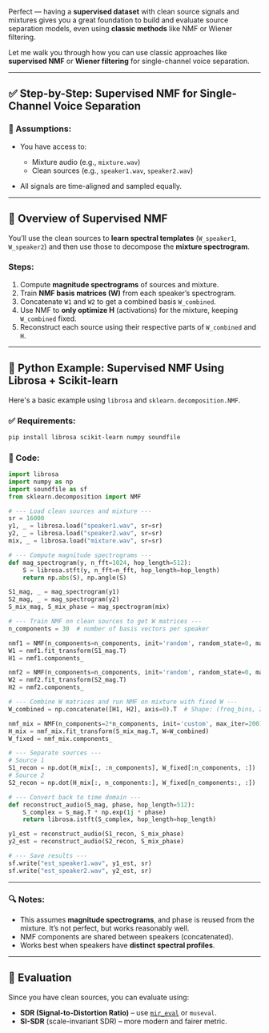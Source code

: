 Perfect — having a **supervised dataset** with clean source signals and mixtures gives you a great foundation to build and evaluate source separation models, even using **classic methods** like NMF or Wiener filtering.

Let me walk you through how you can use classic approaches like **supervised NMF** or **Wiener filtering** for single-channel voice separation.

---

## ✅ Step-by-Step: Supervised NMF for Single-Channel Voice Separation

### 🔧 Assumptions:

* You have access to:

  * Mixture audio (e.g., `mixture.wav`)
  * Clean sources (e.g., `speaker1.wav`, `speaker2.wav`)
* All signals are time-aligned and sampled equally.

---

## 🧠 Overview of Supervised NMF

You’ll use the clean sources to **learn spectral templates** (`W_speaker1`, `W_speaker2`) and then use those to decompose the **mixture spectrogram**.

### Steps:

1. Compute **magnitude spectrograms** of sources and mixture.
2. Train **NMF basis matrices (W)** from each speaker’s spectrogram.
3. Concatenate `W1` and `W2` to get a combined basis `W_combined`.
4. Use NMF to **only optimize H** (activations) for the mixture, keeping `W_combined` fixed.
5. Reconstruct each source using their respective parts of `W_combined` and `H`.

---

## 🧪 Python Example: Supervised NMF Using Librosa + Scikit-learn

Here's a basic example using `librosa` and `sklearn.decomposition.NMF`.

### ✅ Requirements:

```bash
pip install librosa scikit-learn numpy soundfile
```

### 🐍 Code:

```python
import librosa
import numpy as np
import soundfile as sf
from sklearn.decomposition import NMF

# --- Load clean sources and mixture ---
sr = 16000
y1, _ = librosa.load("speaker1.wav", sr=sr)
y2, _ = librosa.load("speaker2.wav", sr=sr)
mix, _ = librosa.load("mixture.wav", sr=sr)

# --- Compute magnitude spectrograms ---
def mag_spectrogram(y, n_fft=1024, hop_length=512):
    S = librosa.stft(y, n_fft=n_fft, hop_length=hop_length)
    return np.abs(S), np.angle(S)

S1_mag, _ = mag_spectrogram(y1)
S2_mag, _ = mag_spectrogram(y2)
S_mix_mag, S_mix_phase = mag_spectrogram(mix)

# --- Train NMF on clean sources to get W matrices ---
n_components = 30  # number of basis vectors per speaker

nmf1 = NMF(n_components=n_components, init='random', random_state=0, max_iter=300)
W1 = nmf1.fit_transform(S1_mag.T)
H1 = nmf1.components_

nmf2 = NMF(n_components=n_components, init='random', random_state=0, max_iter=300)
W2 = nmf2.fit_transform(S2_mag.T)
H2 = nmf2.components_

# --- Combine W matrices and run NMF on mixture with fixed W ---
W_combined = np.concatenate([H1, H2], axis=0).T  # Shape: (freq_bins, 2*n_components)

nmf_mix = NMF(n_components=2*n_components, init='custom', max_iter=200)
H_mix = nmf_mix.fit_transform(S_mix_mag.T, W=W_combined)
W_fixed = nmf_mix.components_

# --- Separate sources ---
# Source 1
S1_recon = np.dot(H_mix[:, :n_components], W_fixed[:n_components, :])
# Source 2
S2_recon = np.dot(H_mix[:, n_components:], W_fixed[n_components:, :])

# --- Convert back to time domain ---
def reconstruct_audio(S_mag, phase, hop_length=512):
    S_complex = S_mag.T * np.exp(1j * phase)
    return librosa.istft(S_complex, hop_length=hop_length)

y1_est = reconstruct_audio(S1_recon, S_mix_phase)
y2_est = reconstruct_audio(S2_recon, S_mix_phase)

# --- Save results ---
sf.write("est_speaker1.wav", y1_est, sr)
sf.write("est_speaker2.wav", y2_est, sr)
```

---

### 🔍 Notes:

* This assumes **magnitude spectrograms**, and phase is reused from the mixture. It’s not perfect, but works reasonably well.
* NMF components are shared between speakers (concatenated).
* Works best when speakers have **distinct spectral profiles**.

---

## 🔬 Evaluation

Since you have clean sources, you can evaluate using:

* **SDR (Signal-to-Distortion Ratio)** – use [`mir_eval`](https://github.com/craffel/mir_eval) or `museval`.
* **SI-SDR** (scale-invariant SDR) – more modern and fairer metric.

